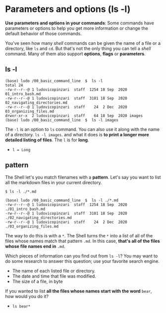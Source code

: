 # Parameters and options (ls -l)

**Use parameters and options in your commands**: Some commands have parameters or options to help you get more information or change the default behavior of those commands.

You've seen how many *shell* commands can be given the name of a file or a directory, like `ls` and `cd`. But that's not the only thing you can tell a *shell* command. Many of them also support **options**, **flags** or **parameters**.

## ls -l

```console
(base) ludo /00_basic_command_line  $  ls -l
total 24
-rw-r--r--@ 1 ludovicopinzari  staff  1254 18 Sep  2020 01_intro_bash.md
-rw-r--r--@ 1 ludovicopinzari  staff  3101 18 Sep  2020 02_navigating_directories.md
-rw-r--r--@ 1 ludovicopinzari  staff    24  2 Dec  2020 03_organizing_files.md
drwxr-xr-x  2 ludovicopinzari  staff    64 18 Sep  2020 images
(base) ludo /00_basic_command_line  $  ls -l images
```

The `-l` is an option to `ls` command. You can also use it along with the name of a directory. `ls -l images`. and what it does is **to print a longer more detailed listing of files**. The `l` is for **long**.

- `l = Long`

## pattern

The Shell let's you match filenames with a **pattern**. Let's say you want to list all the markdown files in your current directory.

`$ ls -l ./*.md`

```console
(base) ludo /00_basic_command_line  $  ls -l ./*.md
-rw-r--r--@ 1 ludovicopinzari  staff  1254 18 Sep  2020 ./01_intro_bash.md
-rw-r--r--@ 1 ludovicopinzari  staff  3101 18 Sep  2020 ./02_navigating_directories.md
-rw-r--r--@ 1 ludovicopinzari  staff    24  2 Dec  2020 ./03_organizing_files.md
```

The way to do this is with a `*`. The Shell turns the `*` into a list of all of the files whose names match that pattern `.md`. In this case, **that's all of the files whose file names end in** `.md`.

Which pieces of information can you find out from `ls -l`? You may want to do some research to answer this question; use your favorite search engine.

- The name of each listed file or directory.
- The date and time that file was modified.
- The size of a file, in byte

If you wanted to list **all the files whose names start with the word** `bear`, how would you do it?

- `ls bear*`
